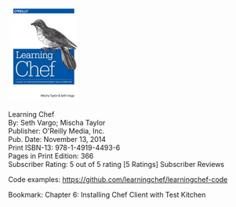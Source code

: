 ![](9781491945087_s.jpg)

Learning Chef   
By: Seth Vargo; Mischa Taylor  
Publisher: O'Reilly Media, Inc.  
Pub. Date: November 13, 2014  
Print ISBN-13: 978-1-4919-4493-6  
Pages in Print Edition: 366  
Subscriber Rating: 5 out of 5 rating [5 Ratings] Subscriber Reviews 

Code examples: https://github.com/learningchef/learningchef-code 

Bookmark: Chapter 6: Installing Chef Client with Test Kitchen

